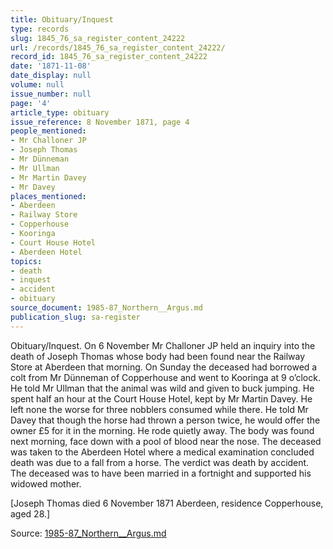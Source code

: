 ```yaml
---
title: Obituary/Inquest
type: records
slug: 1845_76_sa_register_content_24222
url: /records/1845_76_sa_register_content_24222/
record_id: 1845_76_sa_register_content_24222
date: '1871-11-08'
date_display: null
volume: null
issue_number: null
page: '4'
article_type: obituary
issue_reference: 8 November 1871, page 4
people_mentioned:
- Mr Challoner JP
- Joseph Thomas
- Mr Dünneman
- Mr Ullman
- Mr Martin Davey
- Mr Davey
places_mentioned:
- Aberdeen
- Railway Store
- Copperhouse
- Kooringa
- Court House Hotel
- Aberdeen Hotel
topics:
- death
- inquest
- accident
- obituary
source_document: 1985-87_Northern__Argus.md
publication_slug: sa-register
---
```


Obituary/Inquest.  On 6 November Mr Challoner JP held an inquiry into the death of Joseph Thomas whose body had been found near the Railway Store at Aberdeen that morning.  On Sunday the deceased had borrowed a colt from Mr Dünneman of Copperhouse and went to Kooringa at 9 o’clock.  He told Mr Ullman that the animal was wild and given to buck jumping.  He spent half an hour at the Court House Hotel, kept by Mr Martin Davey.  He left none the worse for three nobblers consumed while there.  He told Mr Davey that though the horse had thrown a person twice, he would offer the owner £5 for it in the morning.  He rode quietly away.  The body was found next morning, face down with a pool of blood near the nose.  The deceased was taken to the Aberdeen Hotel where a medical examination concluded death was due to a fall from a horse.  The verdict was death by accident.  The deceased was to have been married in a fortnight and supported his widowed mother.

[Joseph Thomas died 6 November 1871 Aberdeen, residence Copperhouse, aged 28.]

Source: [1985-87_Northern__Argus.md](/downloads/markdown/1985-87_Northern__Argus.md)
